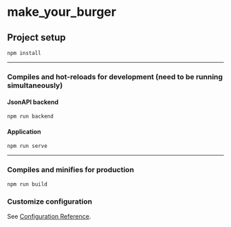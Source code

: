 # make_your_burger

## Project setup
```
npm install
```
---
### Compiles and hot-reloads for development (need to be running simultaneously)
#### JsonAPI backend
```
npm run backend
```

#### Application
```
npm run serve
```
---
### Compiles and minifies for production
```
npm run build
```

### Customize configuration
See [Configuration Reference](https://cli.vuejs.org/config/).
